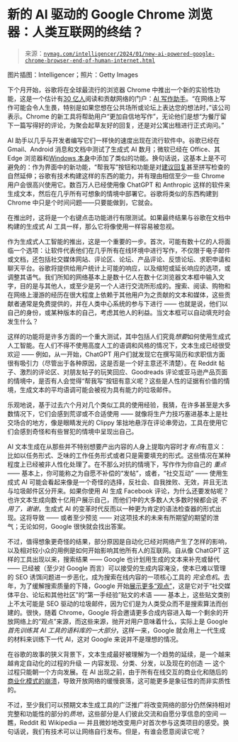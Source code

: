 <!--yml

类别：未分类

日期：2024 年 05 月 27 日 15:11:02

-->

# 新的 AI 驱动的 Google Chrome 浏览器：人类互联网的终结？

> 来源：[`nymag.com/intelligencer/2024/01/new-ai-powered-google-chrome-browser-end-of-human-internet.html`](https://nymag.com/intelligencer/2024/01/new-ai-powered-google-chrome-browser-end-of-human-internet.html)

图片插图：Intelligencer；照片：Getty Images

下个月开始，谷歌将在全球最流行的浏览器 Chrome 中推出一个新的实验性功能，这是一个估计有[30 亿人](https://arstechnica.com/gadgets/2022/05/safari-has-1-billion-users-but-it-still-cant-touch-chrome/)阅读和贡献网络的门户：[AI 写作助手](https://blog.google/products/chrome/google-chrome-generative-ai-features-january-2024/)。“在网络上写作可能会令人生畏，特别是如果您想在公共场所或论坛上表达您的想法时，”该公司表示。Chrome 的新工具将帮助用户“更加自信地写作”，无论他们是想“为餐厅留下一篇写得好的评论，为聚会起草友好的回复，还是对公寓出租进行正式询问。”

AI 助手以几乎与开发者编写它们一样快的速度出现在流行软件中。谷歌已经在 Gmail、Android 消息和文档中测试了生成式 AI 数月；微软已经在 Office、其 Edge 浏览器和[Windows 本身](https://nymag.com/intelligencer/2023/09/the-ai-chatbot-assistants-are-here-do-we-want-them.html)中添加了类似的功能。换句话说，这基本上是不可避免的：作为界面中的新功能，“帮我写”按钮和功能是对[建议回复](https://www.nytimes.com/2018/11/07/magazine/you-already-email-like-a-robot-why-not-automate-it.html)甚至拼写检查的自然延伸；谷歌有技术构建这样的东西的能力，并有理由相信至少一些 Chrome 用户会很高兴使用它。数百万人已经使用像 ChatGPT 和 Anthropic 这样的软件来生成文本，然后在几乎所有可想象的情境中部署它。谷歌将类似的东西构建到 Chrome 中只是个时间问题——只要能做到，它就会。  

在推出时，这将是一个右键点击功能进行有限测试。如果最终结果与谷歌在文档中构建的生成式 AI 工具一样，那么它将像使用一样容易被忽视。

作为生成式人工智能的推出，这是一个重要的一步。首次，可能有数十亿的人将面临一个选项：让软件代表他们在几乎所有在线环境中进行写作，不仅限于电子邮件或文档，还包括社交媒体网站、评论区、论坛、产品评论、反馈论坛、求职申请和聊天平台。谷歌将提供给用户统计上可能的响应，以及缩短或延长响应的选项，或调整其语气。我们所知的网络基本上是数十亿人在数十亿浏览器文本框中输入文字，目的是与其他人，或至少是另一个人进行交流所形成的。搜索、阅读、购物和在网络上漫游的经历在很大程度上依赖于其他用户为之贡献的文本和媒体，这些贡献者通常是免费提供的，并在人类中心系统的参与下进行 —— 也就是说，他们以自己的身份，或某种版本的自己，考虑其他人的利益。当文本框可以自动填充时会发生什么？

这样的功能将是许多方面的一个重大测试，其中包括人们究竟*想要*如何使用生成式人工智能。在人们不得不使用高度人工的语调和风格的情况下，文本生成已经很受欢迎 —— 例如，从一开始，ChatGPT 用户们就发现它在撰写简历和求职信方面很有吸引力（尽管出于各种原因，这是否是一个好主意还不清楚）。在 Reddit 帖子、激烈的评论区、对朋友帖子的玩笑回应、Goodreads 评论或亚马逊产品页面的情境中，是否有人会觉得“帮我写”按钮有意义呢？这些是人性的证据有价值的情境，生成文本的平均语调可能会被视为具有能力的垃圾邮件。

乐观地说，基于过去六个月对几个类似工具的使用经验，我猜，在许多甚至是大多数情况下，它们会感到荒谬或不合适使用 —— 就像将生产力技巧塞进基本上是社交场合的地方，像是眼睛发光的 Clippy 笨拙地悬浮在评论串旁边，工具在使用它们会感到奇怪和有些冒犯的情境中呈现出自己。

AI 文本生成在从那些并不特别想要产出内容的人身上提取内容时才*有点*有意义：比如以任务形式、乏味的工作任务形式或者只是需要填充的形式。这些情况在某种程度上已经被非人性化处理了。在不那么对抗的情境下，写作作为你自己的 *重点* —— 基本上，你可能称之为自愿不补偿的“发帖”，或者，“社交互动” —— 使用生成式 AI 可能会看起来像是一个奇怪的选择，反社会、自我挫败、无效，并且无法与垃圾邮件区分开来。如果你使用 AI 生成 Facebook 评论，为什么还要发帖呢？也许文本生成向数十亿用户展示自己，而他们中的大多数人大多数时候都会说 *不用了，谢谢*，生成式 AI 的变革时代反而以一种更为肯定的语法检查器的形式出现。这将导致 —— 或者至少预览 —— 对这项技术的未来有所期望的期望的泄气；无论如何，Google 很快就会找出答案。

不过，值得想象更奇怪的结果，部分原因是自动化已经对网络产生了怎样的影响，以及相对较小众的用例是如何开始影响其他所有人的互联网。自从像 ChatGPT 这样的工具出现以来，搜索结果 —— Google 也计划用生成的文本来补充或替代 —— 已经被（至少对 Google 而言）可以接受的生成内容淹没，使本已难以管理的 SEO 诱饵问题进一步恶化，成为搜索在线内容的一项核心工具的 *完全危机*。去年，为了缓解搜索质量的下降，Google 开始[展示更多“观点”](https://blog.google/products/search/google-search-november-2023-update/)，这是它对于“社交媒体平台、论坛和其他社区”的“第一手经验”贴文的术语 —— 基本上，这些贴文类别上不太可能是 SEO 驱动的垃圾邮件，因为它们是为人类受众而不是搜索算法而创建的。很快，随着 Chrome，Google 将会邀请更多合成内容进入每一个剩余的开放网络上的“观点”来源，而这些来源，抛开对用户意味着什么，实际上是 Google *首先训练其 AI 工具的语料库的一大部分*，这样一来，Google 就会用上一代生成的材料来训练下一代 AI，这对 Google 来说并不是理想的情况。

在谷歌的故事的狭义背景下，文本生成最好被理解为一个趋势的延续，是一个越来越肯定自动化的过程的升级 — 内容发现、分类、分发，以及现在的创造 — 这个过程只能朝一个方向发展。在 AI 出现之前，由于所有在线交互的商业化和随后的[商业化模式的崩溃](https://www.theverge.com/2023/6/26/23773914/ai-large-language-models-data-scraping-generation-remaking-web)，导致开放网络的缓慢衰落，这可能更多是象征性的而非实质性的。

不过，至少我们可以预期文本生成工具的广泛推广将改变网络的部分仍然保持相对完整和功能性的部分的*质地*，这些部分是人们彼此交流和自愿分享信息的空间 — 瞧，Reddit 和 Wikipedia — 并且微妙地改变用户对首次参与这类项目的感受。换句话说，我们有技术可以让网络自行发布。但是，有谁会愿意阅读它呢？
